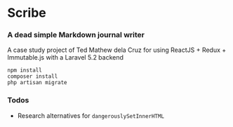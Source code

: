 # Scribe

### A dead simple Markdown journal writer

A case study project of Ted Mathew dela Cruz for using ReactJS + Redux + Immutable.js with a Laravel 5.2 backend

    npm install
    composer install
    php artisan migrate 

### Todos
* Research alternatives for `dangerouslySetInnerHTML`